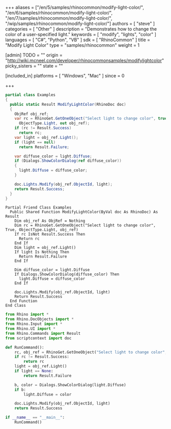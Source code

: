 +++
aliases = ["/en/5/samples/rhinocommon/modify-light-color/", "/en/6/samples/rhinocommon/modify-light-color/", "/en/7/samples/rhinocommon/modify-light-color/", "/wip/samples/rhinocommon/modify-light-color/"]
authors = [ "steve" ]
categories = [ "Other" ]
description = "Demonstrates how to change the color of a user-specified light."
keywords = [ "modify", "lights", "color" ]
languages = [ "C#", "Python", "VB" ]
sdk = [ "RhinoCommon" ]
title = "Modify Light Color"
type = "samples/rhinocommon"
weight = 1

[admin]
TODO = ""
origin = "http://wiki.mcneel.com/developer/rhinocommonsamples/modifylightcolor"
picky_sisters = ""
state = ""

[included_in]
platforms = [ "Windows", "Mac" ]
since = 0

+++

<div class="codetab-content" id="cs">

```cs
partial class Examples
{
  public static Result ModifyLightColor(RhinoDoc doc)
  {
    ObjRef obj_ref;
    var rc = RhinoGet.GetOneObject("Select light to change color", true,
      ObjectType.Light, out obj_ref);
    if (rc != Result.Success)
      return rc;
    var light = obj_ref.Light();
    if (light == null)
      return Result.Failure;

    var diffuse_color = light.Diffuse;
    if (Dialogs.ShowColorDialog(ref diffuse_color))
    {
      light.Diffuse = diffuse_color;
    }

    doc.Lights.Modify(obj_ref.ObjectId, light);
    return Result.Success;
  }
}
```

</div>


<div class="codetab-content" id="vb">

```vbnet
Partial Friend Class Examples
  Public Shared Function ModifyLightColor(ByVal doc As RhinoDoc) As Result
	Dim obj_ref As ObjRef = Nothing
	Dim rc = RhinoGet.GetOneObject("Select light to change color", True, ObjectType.Light, obj_ref)
	If rc IsNot Result.Success Then
	  Return rc
	End If
	Dim light = obj_ref.Light()
	If light Is Nothing Then
	  Return Result.Failure
	End If

	Dim diffuse_color = light.Diffuse
	If Dialogs.ShowColorDialog(diffuse_color) Then
	  light.Diffuse = diffuse_color
	End If

	doc.Lights.Modify(obj_ref.ObjectId, light)
	Return Result.Success
  End Function
End Class
```

</div>


<div class="codetab-content" id="py">

```python
from Rhino import *
from Rhino.DocObjects import *
from Rhino.Input import *
from Rhino.UI import *
from Rhino.Commands import Result
from scriptcontext import doc

def RunCommand():
    rc, obj_ref = RhinoGet.GetOneObject("Select light to change color", True, ObjectType.Light)
    if rc != Result.Success:
        return rc
    light = obj_ref.Light()
    if light == None:
        return Result.Failure

    b, color = Dialogs.ShowColorDialog(light.Diffuse)
    if b:
        light.Diffuse = color

    doc.Lights.Modify(obj_ref.ObjectId, light)
    return Result.Success

if __name__ == "__main__":
    RunCommand()
```

</div>
